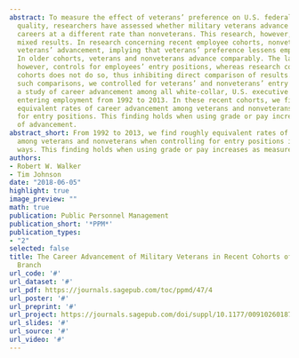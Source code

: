 ```yaml
---
abstract: To measure the effect of veterans’ preference on U.S. federal workforce
  quality, researchers have assessed whether military veterans advance in their federal
  careers at a different rate than nonveterans. This research, however, has produced
  mixed results. In research concerning recent employee cohorts, nonveterans outpace
  veterans’ advancement, implying that veterans’ preference lessens employee quality.
  In older cohorts, veterans and nonveterans advance comparably. The latter research,
  however, controls for employees’ entry positions, whereas research concerning recent
  cohorts does not do so, thus inhibiting direct comparison of results. To facilitate
  such comparisons, we controlled for veterans’ and nonveterans’ entry positions in
  a study of career advancement among all white-collar, U.S. executive branch workers
  entering employment from 1992 to 2013. In these recent cohorts, we find roughly
  equivalent rates of career advancement among veterans and nonveterans when controlling
  for entry positions. This finding holds when using grade or pay increases as measures
  of advancement.
abstract_short: From 1992 to 2013, we find roughly equivalent rates of career advancement
  among veterans and nonveterans when controlling for entry positions in a host of
  ways. This finding holds when using grade or pay increases as measures of advancement.
authors:
- Robert W. Walker
- Tim Johnson
date: "2018-06-05"
highlight: true
image_preview: ""
math: true
publication: Public Personnel Management
publication_short: '*PPM*'
publication_types:
- "2"
selected: false
title: The Career Advancement of Military Veterans in Recent Cohorts of the U.S. Executive
  Branch
url_code: '#'
url_dataset: '#'
url_pdf: https://journals.sagepub.com/toc/ppmd/47/4
url_poster: '#'
url_preprint: '#'
url_project: https://journals.sagepub.com/doi/suppl/10.1177/0091026018783015/suppl_file/SUPPLEMENTARY_MATERIALS.pdf
url_slides: '#'
url_source: '#'
url_video: '#'
---
```


